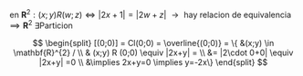 en $\mathbf{R}^{2}: (x;y)R(w;z) \iff |2x+1| =|2w+z|$
$\to \text{ hay relacion de equivalencia } \implies \mathbf{R}^{2} \ \exists \text{Particion}$

$$
\begin{split}
[(0;0)] = Cl(0;0) = \overline{(0;0)} = \{ &(x;y) \in \mathbf{R}^{2} / \\
& (x;y) R (0;0)  \equiv |2x+y| = \\
&= |2\cdot 0+0| \equiv |2x+y| =0 \\
&\implies 2x+y=0 \implies y=-2x\}
\end{split}
$$

